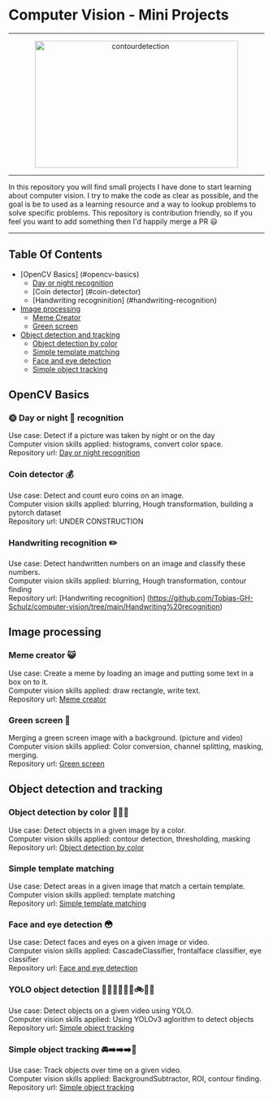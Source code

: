 # Computer Vision - Mini Projects

***

<p align="center">
<img alt="contourdetection" width="400" height="250" src="https://media.giphy.com/media/nRMNBsprKN0zLpaiHO/giphy-downsized-large.gif">
</p>

***

In this repository you will find small projects I have done to start learning about computer vision. I try to make the code as clear as possible, and the goal is be to used as a learning resource and a way to lookup problems to solve specific problems. This repository is contribution friendly, so if you feel you want to add something then I'd happily merge a PR 😃

***

## Table Of Contents

- [OpenCV Basics] (#opencv-basics)
	- [Day or night recognition](#day-or-night-recognition)
	- [Coin detector] (#coin-detector)
	- [Handwriting recogninition] (#handwriting-recognition)	
- [Image processing](#tensorflow-tutorials)
	- [Meme Creator](#Meme-Creator)
	- [Green screen](#Green-screen)
- [Object detection and tracking](#pytorch-tutorials)
	- [Object detection by color](#Object-detection-by-color)
	- [Simple template matching](#Simple-template-matching)
	- [Face and eye detection](#face-and-eye-detection)
	- [Simple object tracking](#simple-object-tracking)


## OpenCV Basics
### 🌞 Day or night 🌛 recognition 
Use case: Detect if a picture was taken by night or on the day <br>
Computer vision skills applied: histograms, convert color space. <br>
Repository url: [Day or night recognition](https://github.com/Tobias-GH-Schulz/computer-vision/tree/main/Day%20or%20night%20recognition)<br>

### Coin detector 💰
Use case: Detect and count euro coins on an image. <br>
Computer vision skills applied: blurring, Hough transformation, building a pytorch dataset  <br>
Repository url: UNDER CONSTRUCTION <br>

### Handwriting recognition ✏️
Use case: Detect handwritten numbers on an image and classify these numbers. <br>
Computer vision skills applied: blurring, Hough transformation, contour finding <br>
Repository url: [Handwriting recognition] (https://github.com/Tobias-GH-Schulz/computer-vision/tree/main/Handwriting%20recognition)<br>
  

## Image processing
### Meme creator 😺
Use case: Create a meme by loading an image and putting some text in a box on to it. <br>
Computer vision skills applied: draw rectangle, write text. <br>
Repository url: [Meme creator](https://github.com/Tobias-GH-Schulz/computer-vision/tree/main/Meme%20creator)<br>

### Green screen 🎥
Merging a green screen image with a background. (picture and video) <br>
Computer vision skills applied: Color conversion, channel splitting, masking, merging. <br>
Repository url: [Green screen](https://github.com/Tobias-GH-Schulz/computer-vision/tree/main/Green%20screen)<br>



## Object detection and tracking
### Object detection by color 📕📗📘 
Use case: Detect objects in a given image by a color. <br>
Computer vision skills applied: contour detection, thresholding, masking <br>
Repository url: [Object detection by color](https://github.com/Tobias-GH-Schulz/computer-vision/tree/main/Object%20detection%20by%20color)<br>

### Simple template matching 
Use case: Detect areas in a given image that match a certain template. <br>
Computer vision skills applied: template matching <br>
Repository url: [Simple template matching](https://github.com/Tobias-GH-Schulz/computer-vision/tree/main/Simple%20template%20matching)<br>

### Face and eye detection 😳
Use case: Detect faces and eyes on a given image or video. <br>
Computer vision skills applied: CascadeClassifier, frontalface classifier, eye classifier <br>
Repository url: [Face and eye detection](https://github.com/Tobias-GH-Schulz/computer-vision/tree/main/Face%20detector)<br>

### YOLO object detection 🐶🐱🐵🚗🚌🚚🚲🍏🍌    
Use case: Detect objects on a given video using YOLO. <br>
Computer vision skills applied: Using YOLOv3 aglorithm to detect objects <br>
Repository url: [Simple object tracking](https://github.com/Tobias-GH-Schulz/computer-vision/tree/main/Simple%20object%20tracking)<br>

### Simple object tracking 🚘➡️➡️➡️🚗
Use case: Track objects over time on a given video. <br>
Computer vision skills applied: BackgroundSubtractor, ROI, contour finding. <br>
Repository url: [Simple object tracking](https://github.com/Tobias-GH-Schulz/computer-vision/tree/main/Simple%20object%20tracking)<br>











